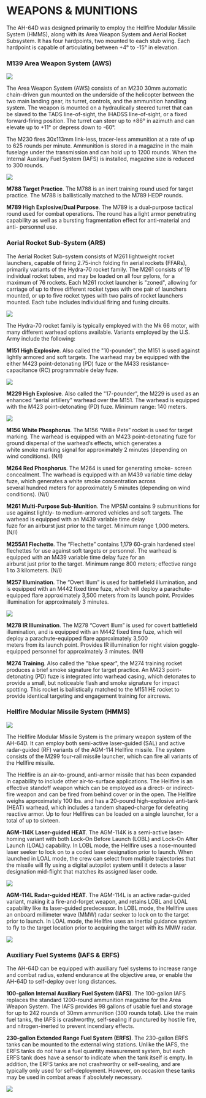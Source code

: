 # WEAPONS & MUNITIONS

The AH-64D was designed primarily to employ the Hellfire Modular Missile System (HMMS), along with its Area
Weapon System and Aerial Rocket Subsystem. It has four hardpoints, two mounted to each stub wing. Each
hardpoint is capable of articulating between +4° to -15° in elevation.



### M139 Area Weapon System (AWS)

![](img/img-51-2-screen.jpg)

The Area Weapon System (AWS) consists of an M230 30mm
automatic chain-driven gun mounted on the underside of the
helicopter between the two main landing gear, its turret,
controls, and the ammunition handling system. The weapon is
mounted on a hydraulically steered turret that can be slaved to
the TADS line-of-sight, the IHADSS line-of-sight, or a fixed
forward-firing position. The turret can steer up to ±86° in
azimuth and can elevate up to +11° or depress down to -60°.


The M230 fires 30x113mm link-less, tracer-less ammunition at a rate of up to 625 rounds per minute. Ammunition
is stored in a magazine in the main fuselage under the transmission and can hold up to 1200 rounds. When the
Internal Auxiliary Fuel System (IAFS) is installed, magazine size is reduced to 300 rounds.

![](img/img-51-3-screen.jpg)

**M788 Target Practice**. The M788 is an inert training round used for target
practice. The M788 is ballistically matched to the M789 HEDP rounds.

**M789 High Explosive/Dual Purpose**. The M789 is a dual-purpose tactical
round used for combat operations. The round has a light armor penetrating
capability as well as a bursting fragmentation effect for anti-material and anti-
personnel use.



### Aerial Rocket Sub-System (ARS)

The Aerial Rocket Sub-system consists of M261 lightweight
rocket launchers, capable of firing 2.75-inch folding fin aerial
rockets (FFARs), primarily variants of the Hydra-70 rocket
family. The M261 consists of 19 individual rocket tubes, and
may be loaded on all four pylons, for a maximum of 76 rockets.
Each M261 rocket launcher is "zoned", allowing for carriage of
up to three different rocket types with one pair of launchers
mounted, or up to five rocket types with two pairs of rocket
launchers mounted. Each tube includes individual firing and
fusing circuits.

![](img/img-51-4-screen.jpg)

The Hydra-70 rocket family is typically employed with the Mk 66 motor, with many different warhead options
available. Variants employed by the U.S. Army include the following:

**M151 High Explosive**. Also called the "10-pounder", the M151 is used
against lightly armored and soft targets. The warhead may be equipped with
the either M423 point-detonating (PD) fuze or the M433 resistance-
capacitance (RC) programmable delay fuze.

![](img/img-51-5-screen.jpg)

**M229 High Explosive**. Also called the "17-pounder", the M229 is used
as an enhanced “aerial artillery” warhead over the M151. The warhead
is equipped with the M423 point-detonating (PD) fuze. Minimum range:
140 meters.

![](img/img-52-1-screen.jpg)



**M156 White Phosphorus**. The M156 “Willie Pete” rocket is used for
target marking. The warhead is equipped with an M423 point-detonating
fuze for ground dispersal of the warhead’s effects, which generates a        
white smoke marking signal for approximately 2 minutes (depending on
wind conditions). (N/I)



**M264 Red Phosphorus**. The M264 is used for generating smoke-
screen concealment. The warhead is equipped with an M439 variable
time delay fuze, which generates a white smoke concentration across          
several hundred meters for approximately 5 minutes (depending on wind
conditions). (N/I)



**M261 Multi-Purpose Sub-Munition**. The MPSM contains 9
submunitions for use against lightly- to medium-armored vehicles and
soft targets. The warhead is equipped with an M439 variable time delay       
fuze for an airburst just prior to the target. Minimum range 1,000 meters.
(N/I)



**M255A1 Flechette**. The “Flechette” contains 1,179 60-grain
hardened steel flechettes for use against soft targets or personnel. The
warhead is equipped with an M439 variable time delay fuze for an             
airburst just prior to the target. Minimum range 800 meters; effective
range 1 to 3 kilometers. (N/I)



**M257 Illumination**. The “Overt Illum” is used for battlefield
illumination, and is equipped with an M442 fixed time fuze, which
will deploy a parachute-equipped flare approximately 3,500 meters
from its launch point. Provides illumination for approximately 3
minutes.


![](img/img-52-2-screen.jpg)


**M278 IR Illumination**. The M278 “Covert Illum” is used for covert
battlefield illumination, and is equipped with an M442 fixed time fuze,
which will deploy a parachute-equipped flare approximately 3,500             
meters from its launch point. Provides IR illumination for night vision
goggle-equipped personnel for approximately 3 minutes. (N/I)



**M274 Training**. Also called the "blue spear", the M274 training rocket
produces a brief smoke signature for target practice. An M423 point-
detonating (PD) fuze is integrated into warhead casing, which detonates
to provide a small, but noticeable flash and smoke signature for impact
spotting. This rocket is ballistically matched to the M151 HE rocket to
provide identical targeting and engagement training for aircrews.

### Hellfire Modular Missile System (HMMS)

![](img/img-53-1-screen.jpg)

The Hellfire Modular Missile System is the primary weapon system
of the AH-64D. It can employ both semi-active laser-guided (SAL)
and active radar-guided (RF) variants of the AGM-114 Hellfire
missile. The system consists of the M299 four-rail missile launcher,
which can fire all variants of the Hellfire missile.

The Hellfire is an air-to-ground, anti-armor missile that has been
expanded in capability to include other air-to-surface applications.
The Hellfire is an effective standoff weapon which can be employed
as a direct- or indirect-fire weapon and can be fired from behind
cover or in the open. The Hellfire weighs approximately 100 lbs.
and has a 20-pound high-explosive anti-tank (HEAT) warhead,
which includes a tandem shaped-charge for defeating reactive armor.
Up to four Hellfires can be loaded on a single launcher, for a total of up to sixteen.

**AGM-114K Laser-guided HEAT**. The AGM-114K is a semi-active
laser-homing variant with both Lock-On Before Launch (LOBL) and
Lock-On After Launch (LOAL) capability. In LOBL mode, the Hellfire uses
a nose-mounted laser seeker to lock on to a coded laser designation
prior to launch. When launched in LOAL mode, the crew can select from
multiple trajectories that the missile will fly using a digital autopilot
system until it detects a laser designation mid-flight that matches its
assigned laser code.

![](img/img-53-2-screen.jpg)

**AGM-114L Radar-guided HEAT**. The AGM-114L is an active
radar-guided variant, making it a fire-and-forget weapon, and
retains LOBL and LOAL capability like its laser-guided predecessor.
In LOBL mode, the Hellfire uses an onboard millimeter wave
(MMW) radar seeker to lock on to the target prior to launch. In
LOAL mode, the Hellfire uses an inertial guidance system to fly to
the target location prior to acquiring the target with its MMW radar.

![](img/img-53-3-screen.jpg)



### Auxiliary Fuel Systems (IAFS & ERFS)

The AH-64D can be equipped with auxiliary fuel systems to increase range and combat radius, extend endurance
at the objective area, or enable the AH-64D to self-deploy over long distances.

**100-gallon Internal Auxiliary Fuel System (IAFS)**. The 100-gallon IAFS replaces the standard 1200-round
ammunition magazine for the Area Weapon System. The IAFS provides 98 gallons of usable fuel and storage for
up to 242 rounds of 30mm ammunition (300 rounds total). Like the main fuel tanks, the IAFS is crashworthy,
self-sealing if punctured by hostile fire, and nitrogen-inerted to prevent incendiary effects.

**230-gallon Extended Range Fuel System (ERFS)**. The 230-gallon ERFS tanks can be
mounted to the external wing stations. Unlike
the IAFS, the ERFS tanks do not have a fuel
quantity measurement system, but each ERFS
tank does have a sensor to indicate when the
tank itself is empty. In addition, the ERFS tanks
are not crashworthy or self-sealing, and are
typically only used for self-deployment.
However, on occasion these tanks may be used
in combat areas if absolutely necessary.

![](img/img-53-4-screen.jpg)

